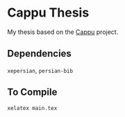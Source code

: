# Cappu Thesis
My thesis based on the [Cappu](https://github.com/bshramin/cappu) project.

## Dependencies
`xepersian`, `persian-bib`

## To Compile
`xelatex main.tex`